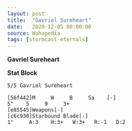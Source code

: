 ```yaml
---
layout: post
title:  "Gavriel Sureheart"
date:   2020-12-05 00:00:00
source: Wahapedia
tags: [stormcast-eternals]
---
```


**Gavriel Sureheart**

**Stat Block**
```
5/5 Gavriel Sureheart
```

```
[56f442]M     W     B     Sa    [-]
5"    5     9     3+    
[e85545]Weapons[-]
[c6c930]Starbound Blade[-]
1"     A:3    H:3+   W:3+   R:-1   D:2   
```
    